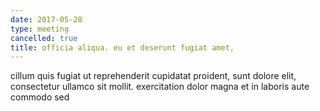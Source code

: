 ```yaml
---
date: 2017-05-28
type: meeting
cancelled: true
title: officia aliqua. eu et deserunt fugiat amet,
---
```

cillum quis fugiat ut reprehenderit cupidatat proident, sunt dolore elit, consectetur ullamco sit mollit. exercitation dolor magna et in laboris aute commodo sed